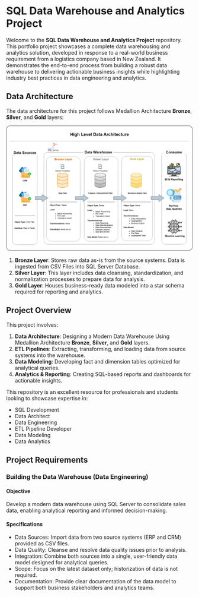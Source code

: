 # SQL Data Warehouse and Analytics Project

Welcome to the **SQL Data Warehouse and Analytics Project** repository.
This portfolio project showcases a complete data warehousing and analytics solution, developed in response to a real-world business requirement from a logistics company based in New Zealand. It demonstrates the end-to-end process from building a robust data warehouse to delivering actionable business insights while highlighting industry best practices in data engineering and analytics.


## Data Architecture

The data architecture for this project follows Medallion Architecture **Bronze**, **Silver**, and **Gold** layers:

![Data Architecture](docs/high_level_data_architecture.drawio.png)

1. **Bronze Layer**: Stores raw data as-is from the source systems. Data is ingested from CSV Files into SQL Server Database.
2. **Silver Layer**: This layer includes data cleansing, standardization, and normalization processes to prepare data for analysis.
3. **Gold Layer**: Houses business-ready data modeled into a star schema required for reporting and analytics.


## Project Overview

This project involves:

1. **Data Architecture**: Designing a Modern Data Warehouse Using Medallion Architecture **Bronze**, **Silver**, and **Gold** layers.
2. **ETL Pipelines**: Extracting, transforming, and loading data from source systems into the warehouse.
3. **Data Modeling**: Developing fact and dimension tables optimized for analytical queries.
4. **Analytics & Reporting**: Creating SQL-based reports and dashboards for actionable insights.

This repository is an excellent resource for professionals and students looking to showcase expertise in:
- SQL Development
- Data Architect
- Data Engineering  
- ETL Pipeline Developer  
- Data Modeling  
- Data Analytics  


## Project Requirements

### Building the Data Warehouse (Data Engineering)

#### Objective

Develop a modern data warehouse using SQL Server to consolidate sales data, enabling analytical reporting and informed decision-making.

#### Specifications
- Data Sources: Import data from two source systems (ERP and CRM) provided as CSV files.
- Data Quality: Cleanse and resolve data quality issues prior to analysis.
- Integration: Combine both sources into a single, user-friendly data model designed for analytical queries.
- Scope: Focus on the latest dataset only; historization of data is not required.
- Documentation: Provide clear documentation of the data model to support both business stakeholders and analytics teams.








